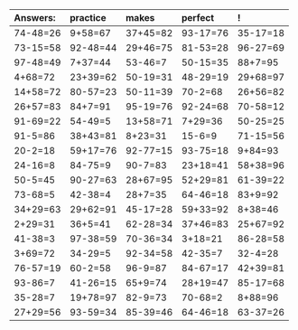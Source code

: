 | Answers: | practice | makes | perfect | ! |
| :--- | :--- | :--- | :--- | :--- |
| 74-48=26 | 9+58=67 | 37+45=82 | 93-17=76 | 35-17=18 | 
| 73-15=58 | 92-48=44 | 29+46=75 | 81-53=28 | 96-27=69 | 
| 97-48=49 | 7+37=44 | 53-46=7 | 50-15=35 | 88+7=95 | 
| 4+68=72 | 23+39=62 | 50-19=31 | 48-29=19 | 29+68=97 | 
| 14+58=72 | 80-57=23 | 50-11=39 | 70-2=68 | 26+56=82 | 
| 26+57=83 | 84+7=91 | 95-19=76 | 92-24=68 | 70-58=12 | 
| 91-69=22 | 54-49=5 | 13+58=71 | 7+29=36 | 50-25=25 | 
| 91-5=86 | 38+43=81 | 8+23=31 | 15-6=9 | 71-15=56 | 
| 20-2=18 | 59+17=76 | 92-77=15 | 93-75=18 | 9+84=93 | 
| 24-16=8 | 84-75=9 | 90-7=83 | 23+18=41 | 58+38=96 | 
| 50-5=45 | 90-27=63 | 28+67=95 | 52+29=81 | 61-39=22 | 
| 73-68=5 | 42-38=4 | 28+7=35 | 64-46=18 | 83+9=92 | 
| 34+29=63 | 29+62=91 | 45-17=28 | 59+33=92 | 8+38=46 | 
| 2+29=31 | 36+5=41 | 62-28=34 | 37+46=83 | 25+67=92 | 
| 41-38=3 | 97-38=59 | 70-36=34 | 3+18=21 | 86-28=58 | 
| 3+69=72 | 34-29=5 | 92-34=58 | 42-35=7 | 32-4=28 | 
| 76-57=19 | 60-2=58 | 96-9=87 | 84-67=17 | 42+39=81 | 
| 93-86=7 | 41-26=15 | 65+9=74 | 28+19=47 | 85-17=68 | 
| 35-28=7 | 19+78=97 | 82-9=73 | 70-68=2 | 8+88=96 | 
| 27+29=56 | 93-59=34 | 85-39=46 | 64-46=18 | 63-37=26 | 
